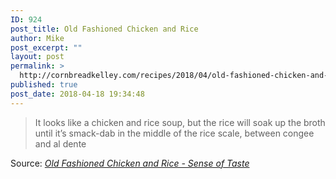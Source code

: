 ```yaml
---
ID: 924
post_title: Old Fashioned Chicken and Rice
author: Mike
post_excerpt: ""
layout: post
permalink: >
  http://cornbreadkelley.com/recipes/2018/04/old-fashioned-chicken-and-rice/
published: true
post_date: 2018-04-18 19:34:48
---
```

<blockquote>It looks like a chicken and rice soup, but the rice will soak up the broth until it’s smack-dab in the middle of the rice scale, between congee and al dente</blockquote>
Source: <em><a href="http://sensetaste.com/old-fashioned-chicken-and-rice/">Old Fashioned Chicken and Rice - Sense of Taste</a></em>